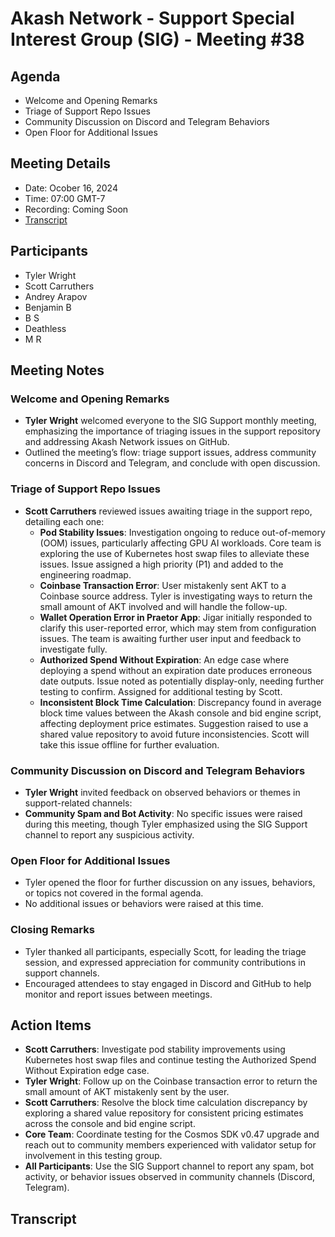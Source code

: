 # Akash Network - Support Special Interest Group (SIG) - Meeting #38

## Agenda
- Welcome and Opening Remarks
- Triage of Support Repo Issues
- Community Discussion on Discord and Telegram Behaviors
- Open Floor for Additional Issues

## Meeting Details

- Date: Ocober 16, 2024
- Time: 07:00 GMT-7
- Recording: Coming Soon
- [Transcript](#transcript)

## Participants
- Tyler Wright
- Scott Carruthers
- Andrey Arapov
- Benjamin B
- B S
- Deathless
- M R

## Meeting Notes

### Welcome and Opening Remarks
- **Tyler Wright** welcomed everyone to the SIG Support monthly meeting, emphasizing the importance of triaging issues in the support repository and addressing Akash Network issues on GitHub.
- Outlined the meeting’s flow: triage support issues, address community concerns in Discord and Telegram, and conclude with open discussion.

### Triage of Support Repo Issues
- **Scott Carruthers** reviewed issues awaiting triage in the support repo, detailing each one:
  - **Pod Stability Issues**: Investigation ongoing to reduce out-of-memory (OOM) issues, particularly affecting GPU AI workloads. Core team is exploring the use of Kubernetes host swap files to alleviate these issues. Issue assigned a high priority (P1) and added to the engineering roadmap.
  - **Coinbase Transaction Error**: User mistakenly sent AKT to a Coinbase source address. Tyler is investigating ways to return the small amount of AKT involved and will handle the follow-up.
  - **Wallet Operation Error in Praetor App**: Jigar initially responded to clarify this user-reported error, which may stem from configuration issues. The team is awaiting further user input and feedback to investigate fully.
  - **Authorized Spend Without Expiration**: An edge case where deploying a spend without an expiration date produces erroneous date outputs. Issue noted as potentially display-only, needing further testing to confirm. Assigned for additional testing by Scott.
  - **Inconsistent Block Time Calculation**: Discrepancy found in average block time values between the Akash console and bid engine script, affecting deployment price estimates. Suggestion raised to use a shared value repository to avoid future inconsistencies. Scott will take this issue offline for further evaluation.

### Community Discussion on Discord and Telegram Behaviors
- **Tyler Wright** invited feedback on observed behaviors or themes in support-related channels:
- **Community Spam and Bot Activity**: No specific issues were raised during this meeting, though Tyler emphasized using the SIG Support channel to report any suspicious activity.

### Open Floor for Additional Issues
- Tyler opened the floor for further discussion on any issues, behaviors, or topics not covered in the formal agenda.
- No additional issues or behaviors were raised at this time.

### Closing Remarks
- Tyler thanked all participants, especially Scott, for leading the triage session, and expressed appreciation for community contributions in support channels.
- Encouraged attendees to stay engaged in Discord and GitHub to help monitor and report issues between meetings.

## Action Items
- **Scott Carruthers**: Investigate pod stability improvements using Kubernetes host swap files and continue testing the Authorized Spend Without Expiration edge case.
- **Tyler Wright**: Follow up on the Coinbase transaction error to return the small amount of AKT mistakenly sent by the user.
- **Scott Carruthers**: Resolve the block time calculation discrepancy by exploring a shared value repository for consistent pricing estimates across the console and bid engine script.
- **Core Team**: Coordinate testing for the Cosmos SDK v0.47 upgrade and reach out to community members experienced with validator setup for involvement in this testing group.
- **All Participants**: Use the SIG Support channel to report any spam, bot activity, or behavior issues observed in community channels (Discord, Telegram).

## Transcript
